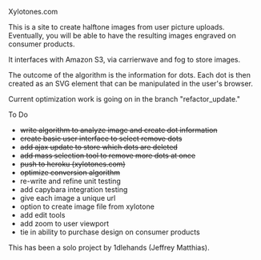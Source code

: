 
Xylotones.com

This is a site to create halftone images from user picture uploads. Eventually, you will be able to have the resulting images engraved on consumer products.

It interfaces with Amazon S3, via carrierwave and fog to store images. 

The outcome of the algorithm is the information for dots. Each dot is then created as an SVG element that can be 
manipulated in the user's browser.

Current optimization work is going on in the branch "refactor_update."

To Do
- ~~write algorithm to analyze image and create dot information~~
- ~~create basic user interface to select remove dots~~
- ~~add ajax update to store which dots are deleted~~
- ~~add mass selection tool to remove more dots at once~~
- ~~push to heroku (xylotones.com)~~
- ~~optimize conversion algorithm~~
- re-write and refine unit testing
- add capybara integration testing
- give each image a unique url
- option to create image file from xylotone
- add edit tools
- add zoom to user viewport
- tie in ability to purchase design on consumer products

This has been a solo project by 1dlehands (Jeffrey Matthias).